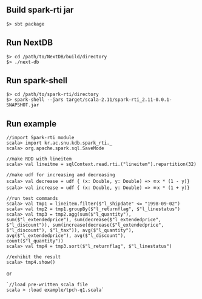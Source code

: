 ## Build spark-rti jar
    $> sbt package

## Run NextDB
    $> cd /path/to/NextDB/build/directory
    $> ./next-db

## Run spark-shell
    $> cd /path/to/spark-rti/directory
    $> spark-shell --jars target/scala-2.11/spark-rti_2.11-0.0.1-SNAPSHOT.jar

## Run example
    //import Spark-rti module
    scala> import kr.ac.snu.kdb.spark_rti._
    scala> org.apache.spark.sql.SaveMode

    //make RDD with lineitem
    scala> val lineitme = sqlContext.read.rti.("lineitem").repartition(32)

    //make udf for increasing and decreasing
    scala> val decrease = udf { (x: Double, y: Double) => ㅌx * (1 - y)}
    scala> val increase = udf { (x: Double, y: Double) => ㅌx * (1 + y)}

    //run test commands
    scala> val tmp1 = lineitem.filter($"l_shipdate" <= "1998-09-02")
    scala> val tmp2 = tmp1.groupBy($"l_returnflag", $"l_linestatus")
    scala> val tmp3 = tmp2.agg(sum($"l_quantity"), sum($"l_extendedprice"), sum(decrease($"l_extendedprice", $"l_discount")), sum(increase(decrease($"l_extendedprice", $"l_discount"), $"l_tax")), avg($"l_quantity"), avg($"l_extendedprice"), avg($"l_discount"),            count($"l_quantity"))
    scala> val tmp4 = tmp3.sort($"l_returnflag", $"l_linestatus")

    //exhibit the result
    scala> tmp4.show()

   or
    
    `//load pre-written scala file
    scala > :load example/tpch-q1.scala`
